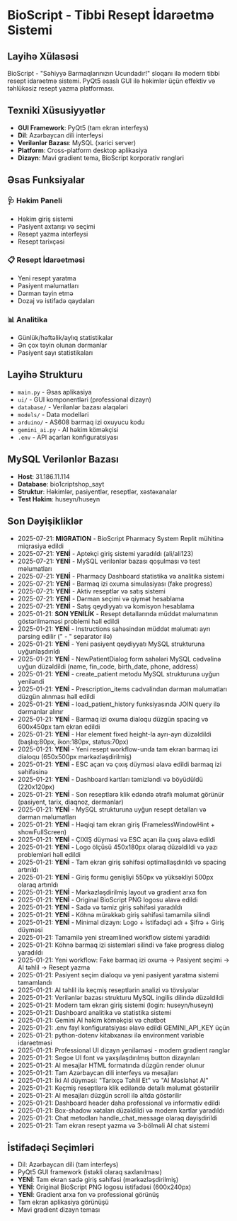 # BioScript - Tibbi Resept İdarəetmə Sistemi

## Layihə Xülasəsi
BioScript - "Səhiyyə Barmaqlarınızın Ucundadır!" sloqanı ilə modern tibbi resept idarəetmə sistemi. PyQt5 əsaslı GUI ilə həkimlər üçün effektiv və təhlükəsiz resept yazma platforması.

## Texniki Xüsusiyyətlər
- **GUI Framework**: PyQt5 (tam ekran interfeys)
- **Dil**: Azərbaycan dili interfeysi
- **Verilənlər Bazası**: MySQL (xarici server)
- **Platform**: Cross-platform desktop aplikasiya
- **Dizayn**: Mavi gradient tema, BioScript korporativ rəngləri

## Əsas Funksiyalar

### 🩺 Həkim Paneli
- Həkim giriş sistemi
- Pasiyent axtarışı və seçimi
- Resept yazma interfeysi
- Resept tarixçəsi

### 📋 Resept İdarəetməsi
- Yeni resept yaratma
- Pasiyent məlumatları
- Dərman təyin etmə
- Dozaj və istifadə qaydaları

### 📊 Analitika
- Günlük/həftəlik/aylıq statistikalar
- Ən çox təyin olunan dərmanlar
- Pasiyent sayı statistikaları

## Layihə Strukturu
- `main.py` - Əsas aplikasiya
- `ui/` - GUI komponentləri (professional dizayn)
- `database/` - Verilənlər bazası əlaqələri
- `models/` - Data modelləri
- `arduino/` - AS608 barmaq izi oxuyucu kodu
- `gemini_ai.py` - AI həkim köməkçisi
- `.env` - API açarları konfiguratsiyası

## MySQL Verilənlər Bazası
- **Host**: 31.186.11.114
- **Database**: bio1criptshop_sayt
- **Struktur**: Həkimlər, pasiyentlər, reseptlər, xəstəxanalar
- **Test Həkim**: huseyn/huseyn

## Son Dəyişikliklər  
- 2025-07-21: **MIGRATION** - BioScript Pharmacy System Replit mühitinə miqrasiya edildi
- 2025-07-21: **YENİ** - Aptekçi giriş sistemi yaradıldı (ali/ali123)
- 2025-07-21: **YENİ** - MySQL verilənlər bazası qoşulması və test məlumatları
- 2025-07-21: **YENİ** - Pharmacy Dashboard statistika və analitika sistemi
- 2025-07-21: **YENİ** - Barmaq izi oxuma simulasiyası (fake progress)
- 2025-07-21: **YENİ** - Aktiv reseptlər və satış sistemi
- 2025-07-21: **YENİ** - Dərman seçimi və qiymət hesablama
- 2025-07-21: **YENİ** - Satış qeydiyyatı və komisyon hesablama
- 2025-01-21: **SON YENİLİK** - Resept detallarında müddət məlumatının göstərilməməsi problemi həll edildi
- 2025-01-21: **YENİ** - Instructions sahəsindən müddət məlumatı ayrı parsing edilir (" - " separator ilə)
- 2025-01-21: **YENİ** - Yeni pasiyent qeydiyyatı MySQL strukturuna uyğunlaşdırıldı
- 2025-01-21: **YENİ** - NewPatientDialog form sahələri MySQL cədvəlinə uyğun düzəldildi (name, fin_code, birth_date, phone, address)
- 2025-01-21: **YENİ** - create_patient metodu MySQL strukturuna uyğun yeniləndi
- 2025-01-21: **YENİ** - Prescription_items cədvəlindən dərman məlumatları düzgün alınması həll edildi
- 2025-01-21: **YENİ** - load_patient_history funksiyasında JOIN query ilə dərmanlar alınır
- 2025-01-21: **YENİ** - Barmaq izi oxuma dialoqu düzgün spacing və 600x450px tam ekran edildi
- 2025-01-21: **YENİ** - Hər element fixed height-la ayrı-ayrı düzəldildi (başlıq:80px, ikon:180px, status:70px)
- 2025-01-21: **YENİ** - Yeni resept workflow-unda tam ekran barmaq izi dialoqu (650x500px mərkəzləşdirilmiş)
- 2025-01-21: **YENİ** - ESC açarı və çıxış düyməsi əlavə edildi barmaq izi səhifəsinə
- 2025-01-21: **YENİ** - Dashboard kartları təmizləndi və böyüdüldü (220x120px)
- 2025-01-21: **YENİ** - Son reseptlərə klik edəndə ətraflı məlumat görünür (pasiyent, tarix, diaqnoz, dərmanlar)
- 2025-01-21: **YENİ** - MySQL strukturuna uyğun resept detalları və dərman məlumatları
- 2025-01-21: **YENİ** - Həqiqi tam ekran giriş (FramelessWindowHint + showFullScreen)
- 2025-01-21: **YENİ** - ÇIXIŞ düyməsi və ESC açarı ilə çıxış əlavə edildi
- 2025-01-21: **YENİ** - Logo ölçüsü 450x180px olaraq düzəldildi və yazı problemləri həll edildi
- 2025-01-21: **YENİ** - Tam ekran giriş səhifəsi optimallaşdırıldı və spacing artırıldı
- 2025-01-21: **YENİ** - Giriş formu genişliyi 550px və yüksəkliyi 500px olaraq artırıldı
- 2025-01-21: **YENİ** - Mərkəzləşdirilmiş layout və gradient arxa fon
- 2025-01-21: **YENİ** - Original BioScript PNG logosu əlavə edildi
- 2025-01-21: **YENİ** - Sadə və təmiz giriş səhifəsi yaradıldı  
- 2025-01-21: **YENİ** - Köhnə mürəkkəb giriş səhifəsi tamamilə silindi
- 2025-01-21: **YENİ** - Minimal dizayn: Logo + İstifadəçi adı + Şifrə + Giriş düyməsi
- 2025-01-21: Tamamilə yeni streamlined workflow sistemi yaradıldı
- 2025-01-21: Köhnə barmaq izi sistemləri silindi və fake progress dialog yaradıldı
- 2025-01-21: Yeni workflow: Fake barmaq izi oxuma → Pasiyent seçimi → AI təhlil → Resept yazma
- 2025-01-21: Pasiyent seçim dialoqu və yeni pasiyent yaratma sistemi tamamlandı
- 2025-01-21: AI təhlil ilə keçmiş reseptlərin analizi və tövsiyələr
- 2025-01-21: Verilənlər bazası strukturu MySQL ingilis dilində düzəldildi
- 2025-01-21: Modern tam ekran giriş sistemi (login: huseyn/huseyn)
- 2025-01-21: Dashboard analitika və statistika sistemi
- 2025-01-21: Gemini AI həkim köməkçisi və chatbot
- 2025-01-21: .env fayl konfiguratsiyası əlavə edildi GEMINI_API_KEY üçün
- 2025-01-21: python-dotenv kitabxanası ilə environment variable idarəetməsi
- 2025-01-21: Professional UI dizayn yeniləməsi - modern gradient rənglər
- 2025-01-21: Segoe UI font və yaxşılaşdırılmış button dizaynları
- 2025-01-21: AI mesajlar HTML formatında düzgün render olunur
- 2025-01-21: Tam Azərbaycan dili interfeys və mesajları
- 2025-01-21: İki AI düyməsi: "Tarixçə Təhlil Et" və "AI Məsləhət Al" 
- 2025-01-21: Keçmiş reseptlərə klik ediləndə detallı məlumat göstərilir
- 2025-01-21: AI mesajları düzgün scroll ilə altda göstərilir
- 2025-01-21: Dashboard header daha professional və informativ edildi
- 2025-01-21: Box-shadow xətaları düzəldildi və modern kartlar yaradıldı
- 2025-01-21: Chat metodları handle_chat_message olaraq dəyişdirildi
- 2025-01-21: Tam ekran resept yazma və 3-bölməli AI chat sistemi

## İstifadəçi Seçimləri
- Dil: Azərbaycan dili (tam interfeys)
- PyQt5 GUI framework (istəkli olaraq saxlanılması)
- **YENİ**: Tam ekran sadə giriş səhifəsi (mərkəzləşdirilmiş)
- **YENİ**: Original BioScript PNG logosu istifadəsi (600x240px)
- **YENİ**: Gradient arxa fon və professional görünüş
- Tam ekran aplikasiya görünüşü
- Mavi gradient dizayn teması